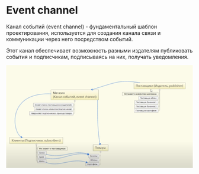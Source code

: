 # Event channel

Канал событий (event channel) - фундаментальный шаблон проектирования, используется
для создания канала связи и коммуникации через него посредством событий.

Этот канал обеспечивает возможность разными издателям публиковать события и подписчикам,
подписываясь на них, получать уведомления.

![img_1.png](img_1.png)